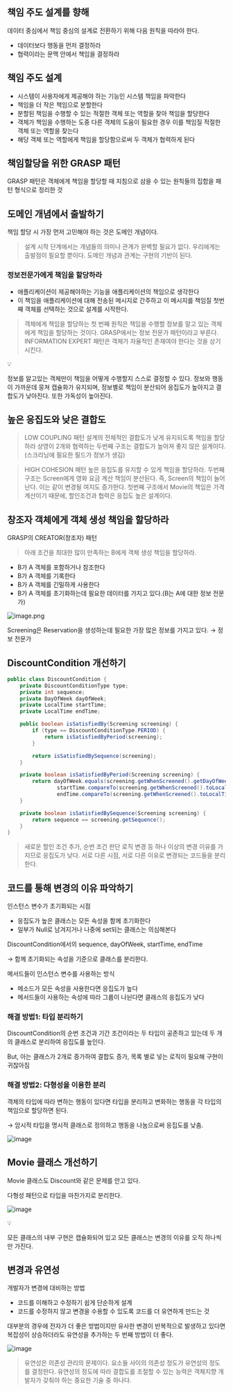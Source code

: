 ## 책임 주도 설계를 향해

데이터 중심에서 책임 중심의 설계로 전환하기 위해 다음 원칙을 따라야 한다.

- 데이터보다 행동을 먼저 결정하라
- 협력이라는 문맥 안에서 책임을 결정하라

## 책임 주도 설계

- 시스템이 사용자에게 제공해야 하는 기능인 시스템 책임을 파악한다
- 책임을 더 작은 책임으로 분할한다
- 분할된 책임을 수행할 수 있는 적절한 객체 또는 역할을 찾아 책임을 할당한다
- 객체가 책임을 수행하는 도중 다른 객체의 도움이 필요한 경우 이를 책임질 적절한 객체 또는 역할을 찾는다
- 해당 객체 또는 역할에게 책임을 할당함으로써 두 객체가 협력하게 된다

## 책임할당을 위한 GRASP 패턴

GRASP 패턴은 객체에게 책임을 할당할 때 지침으로 삼을 수 있는 원칙들의 집합을 패턴 형식으로 정리한 것

## 도메인 개념에서 출발하기

책임 할당 시 가장 먼저 고민해야 하는 것은 도메인 개념이다.

> 설계 시작 단계에서는 개념들의 의미나 관계가 완벽할 필요가 없다. 우리에게는 출발점이 필요할 뿐이다. 도메인 개념과 관계는 구현의 기반이 된다.
>

### 정보전문가에게 책임을 할당하라

- 애플리케이션이 제공해야하는 기능을 애플리케이션의 책임으로 생각한다
- 이 책임을 애플리케이션에 대해 전송된 메시지로 간주하고 이 메시지를 책임질 첫번째 객체를 선택하는 것으로 설계를 시작한다.

> 객체에게 책임을 할당하는 첫 번째 원칙은 책임을 수행할 정보를 알고 있는 객체에게 책임을 할당하는 것이다. GRASP에서는 정보 전문가 패턴이라고 부른다.
INFORMATION EXPERT 패턴은 객체가 자율적인 존재여야 한다는 것을 상기시킨다.
>

<aside>
💡

정보를 알고있는 객체만이 책임을 어떻게 수행할지 스스로 결정할 수 있다. 정보와 행동이 가까운데 뭉쳐 캡슐화가 유지되며, 정보별로 책임이 분산되어 응집도가 높아지고 결합도가 낮아진다. 또한 가독성이 높아진다.

</aside>

## 높은 응집도와 낮은 결합도

> LOW COUPLING 패턴
설계의 전체적인 결합도가 낮게 유지되도록 책임을 할당하라
상영이 2개와 협력하는 두번째 구조는 결합도가 높아져 좋지 않은 설계이다.(스크리닝에 필요한 필드가 정보가 생김)
>

> HIGH COHESION 패턴
높은 응집도를 유지할 수 있게 책임을 할당하라.
두번째 구조는 Screen에게 영화 요금 계산 책임이 분산된다. 즉, Screen의 책임이 늘어난다.
이는 같이 변경될 여지도 증가한다.
첫번째 구조에서 Movie의 책임은 가격 계산이기 때문에, 할인조건과 협력은 응집도 높은 설계이다.
>

## 창조자 객체에게 객체 생성 책임을 할당하라

GRASP의 CREATOR(창조자) 패턴

> 아래 조건을 최대한 많이 만족하는 B에게 객체 생성 책임을 할당하라.
- B가 A 객체를 포함하거나 참조한다
- B가 A 객체를 기록한다
- B가 A 객체를 긴밀하게 사용한다
- B가 A 객체를 초기화하는데 필요한 데이터를 가지고 있다.(B는 A에 대한 정보 전문가)
>

![image.png](https://github.com/user-attachments/assets/97728bbd-b13c-4a54-8910-aba3be473b88)

Screening은 Reservation을 생성하는데 필요한 가장 많은 정보를 가지고 있다. → 정보 전문가

## DiscountCondition 개선하기

```java
public class DiscountCondition {
    private DiscountConditionType type;
    private int sequence;
    private DayOfWeek dayOfWeek;
    private LocalTime startTime;
    private LocalTime endTime;

    public boolean isSatisfiedBy(Screening screening) {
        if (type == DiscountConditionType.PERIOD) {
            return isSatisfiedByPeriod(screening);
        }

        return isSatisfiedBySequence(screening);
    }

    private boolean isSatisfiedByPeriod(Screening screening) {
        return dayOfWeek.equals(screening.getWhenScreened().getDayOfWeek()) &&
                startTime.compareTo(screening.getWhenScreened().toLocalTime()) <= 0 &&
                endTime.compareTo(screening.getWhenScreened().toLocalTime()) <= 0;
    }

    private boolean isSatisfiedBySequence(Screening screening) {
        return sequence == screening.getSequence();
    }
}
```

> 새로운 할인 조건 추가, 순번 조건 판단 로직 변경 등 하나 이상의 변경 이유를 가지므로 응집도가 낮다.
서로 다른 시점, 서로 다른 이유로 변경되는 코드들을 분리한다.
>

## 코드를 통해 변경의 이유 파악하기

인스턴스 변수가 초기화되는 시점

- 응집도가 높은 클래스는 모든 속성을 함께 초기화한다
- 일부가 Null로 남겨지거나 나중에 set되는 클래스는 의심해본다

DiscountCondition에서의 sequence, dayOfWeek, startTime, endTime

→ 함께 초기화되는 속성을 기준으로 클래스를 분리한다.

메서드들이 인스턴스 변수를 사용하는 방식

- 메소드가 모든 속성을 사용한다면 응집도가 높다
- 메서드들이 사용하는 속성에 따라 그룹이 나뉜다면 클래스의 응집도가 낮다

### 해결 방법1: 타입 분리하기

DiscountCondition의 순번 조건과 기간 조건이라는 두 타입이 공존하고 있는데 두 개의 클래스로 분리하여 응집도를 높인다.

But, 아는 클래스가 2개로 증가하여 결합도 증가, 목록 별로 넣는 로직이 필요해 구현이 귀찮아짐

### 해결 방법2: 다형성을 이용한 분리

객체의 타입에 따라 변하는 행동이 있다면 타입을 분리하고 변화하는 행동을 각 타입의 책임으로 할당하면 된다.

→ 암시적 타입을 명시적 클래스로 정의하고 행동을 나눔으로써 응집도를 낮춤.

![image](https://github.com/user-attachments/assets/ffb76c88-42b3-4204-a90a-1d308a327ae0)

## Movie 클래스 개선하기

Movie 클래스도 Discount와 같은 문제를 안고 있다.

다형성 패턴으로 타입을 마찬가지로 분리한다.

![image](https://github.com/user-attachments/assets/2d183e10-0ba8-479c-b653-40a8d18026be)

<aside>
💡

모든 클래스의 내부 구현은 캡슐화되어 있고 모든 클래스는 변경의 이유를 오직 하나씩만 가진다.

</aside>

## 변경과 유연성

개발자가 변경에 대비하는 방법

- 코드를 이해하고 수정하기 쉽게 단순하게 설계
- 코드를 수정하지 않고 변경을 수용할 수 있도록 코드를 더 유연하게 만드는 것

대부분의 경우에 전자가 더 좋은 방법이지만 유사한 변경이 반복적으로 발생하고 있다면 복잡성이 상승하더라도 유연성을 추가하는 두 번째 방법이 더 좋다.

![image](https://github.com/user-attachments/assets/9e137ffb-cb22-49df-a4f4-8219418a7232)


> 유연성은 의존성 관리의 문제이다.
요소들 사이의 의존성 정도가 유연성의 정도를 결정한다.
유연성의 정도에 따라 결합도를 조절할 수 있는 능력은 객체지향 개발자가 갖춰야 하는 중요한 기술 중 하나다.
>
